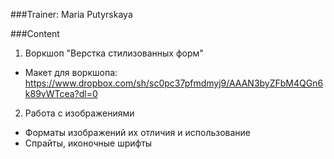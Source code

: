 ###Trainer: Maria Putyrskaya

###Content
1. Воркшоп "Верстка стилизованных форм"
  - Макет для воркшопа: https://www.dropbox.com/sh/sc0pc37pfmdmyj9/AAAN3byZFbM4QGn6k89vWTcea?dl=0
2. Работа с изображениями
  - Форматы изображений их отличия и использование
  - Спрайты, иконочные шрифты
